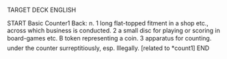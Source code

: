 TARGET DECK
ENGLISH

START
Basic
Counter1
Back: n. 1 long flat-topped fitment in a shop etc., across which business is conducted. 2 a small disc for playing or scoring in board-games etc. B token representing a coin. 3 apparatus for counting.  under the counter surreptitiously, esp. Illegally. [related to *count1]
END
